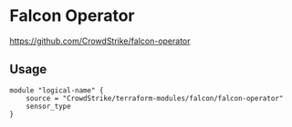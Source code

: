 # Falcon Operator
https://github.com/CrowdStrike/falcon-operator

## Usage
```
module "logical-name" {
    source = "CrowdStrike/terraform-modules/falcon/falcon-operator"
    sensor_type
}
```
